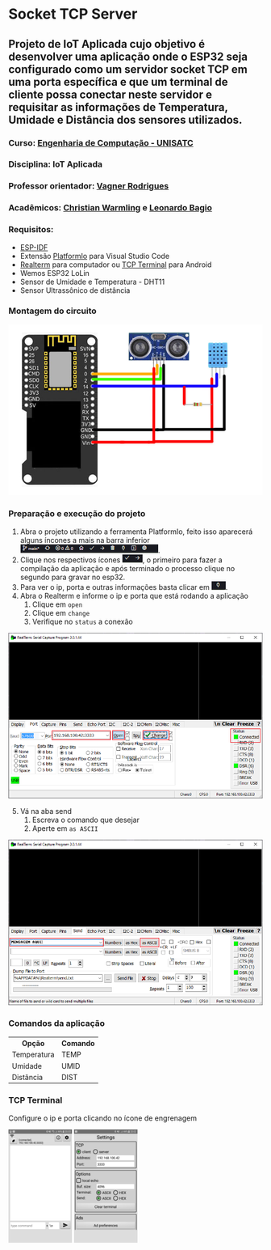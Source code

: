 # Socket TCP Server
## Projeto de IoT Aplicada cujo objetivo é desenvolver uma aplicação onde o ESP32 seja configurado como um servidor socket TCP em uma porta específica e que um terminal de cliente possa conectar neste servidor e requisitar as informações de Temperatura, Umidade e Distância dos sensores utilizados.

### Curso: [Engenharia de Computação - UNISATC](https://web.satc.edu.br/graduacao/engenharia-da-computacao/)
### Disciplina: IoT Aplicada
### Professor orientador: [Vagner Rodrigues](https://github.com/vagner-rodrigues)
### Acadêmicos: [Christian Warmling](https://github.com/ChrisWarmling) e [Leonardo Bagio](https://github.com/LeonardoBagio)


### Requisitos:
- [ESP-IDF](https://docs.espressif.com/projects/esp-idf/en/latest/esp32/get-started/index.html)
- Extensão [PlatformIo](https://platformio.org/install/ide?install=vscode) para Visual Studio Code
- [Realterm](https://realterm.sourceforge.io/) para computador ou [TCP Terminal](https://play.google.com/store/apps/details?id=com.hardcodedjoy.tcpterminal&hl=pt-BR) para Android
- Wemos ESP32 LoLin
- Sensor de Umidade e Temperatura - DHT11
- Sensor Ultrassônico de distância


### Montagem do circuito
![Circuito](img-readme/circuito.jpg)


### Preparação e execução do projeto
1. Abra o projeto utilizando a ferramenta PlatformIo, feito isso aparecerá alguns íncones a mais na barra inferior ![barra](img-readme/barra.png). 
2. Clique nos respectivos ícones ![icones](img-readme/icones1.png), o primeiro para fazer a compilação da aplicação e após terminado o processo clique no segundo para gravar no esp32.
3. Para ver o ip, porta e outras informações basta clicar em ![plugue](img-readme/plugue.png).
4. Abra o Realterm e informe o ip e porta que está rodando a aplicação
    1. Clique em `open`
    2. Clique em `change`
    3. Verifique no `status` a conexão

![realterm](img-readme/realterm.png)

5. Vá na aba send
    1. Escreva o comando que desejar
    2. Aperte em `as ASCII`

![mensagem](img-readme/mensagem.png)


### Comandos da aplicação

<table>
    <tr>
        <th>Opção</th>
        <th>Comando</th>
    </tr>
    <tr>
        <td>Temperatura</td>
        <td>TEMP</td>
    </tr>
    <tr>
        <td>Umidade</td>
        <td>UMID</td>
    </tr>
    <tr>
        <td>Distância</td>
        <td>DIST</td>
    </tr>
</table>


### TCP Terminal
Configure o ip e porta clicando no ícone de engrenagem

<img src="img-readme/tcp1.jpg" alt="" height="25%" width="25%"> <img src="img-readme/tcp2.jpg" alt="" height="25%" width="25%">